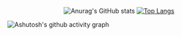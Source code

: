 <center>

![Anurag's GitHub stats](https://github-readme-stats.vercel.app/api?username=xwxtwd&show_icons=true&theme=radical)
[![Top Langs](https://github-readme-stats.vercel.app/api/top-langs/?username=xwxtwd&layout=donut&theme=radical)](https://github.com/anuraghazra/github-readme-stats)


</center>

![Ashutosh's github activity graph](https://github-readme-activity-graph.vercel.app/graph?username=xwxtwd&theme=react-dark)




<!--
**xwxtwd/xwxtwd** is a ✨ _special_ ✨ repository because its `README.md` (this file) appears on your GitHub profile.

Here are some ideas to get you started:

- 🔭 I’m currently working on ...
- 🌱 I’m currently learning ...
- 👯 I’m looking to collaborate on ...
- 🤔 I’m looking for help with ...
- 💬 Ask me about ...
- 📫 How to reach me: ...
- 😄 Pronouns: ...
- ⚡ Fun fact: ...
-->
